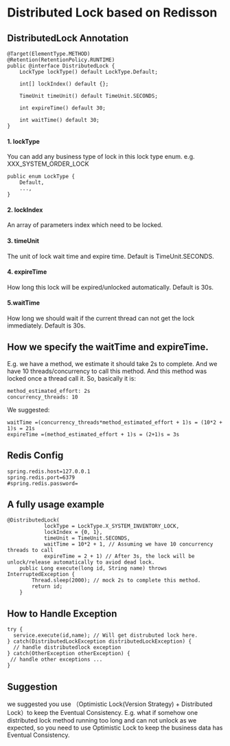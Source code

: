 # Distributed Lock based on Redisson

## DistributedLock Annotation
```
@Target(ElementType.METHOD)
@Retention(RetentionPolicy.RUNTIME)
public @interface DistributedLock {
    LockType lockType() default LockType.Default;

    int[] lockIndex() default {};

    TimeUnit timeUnit() default TimeUnit.SECONDS;

    int expireTime() default 30;

    int waitTime() default 30;
}
```

#### 1. lockType
You can add any business type of lock in this lock type enum. e.g. XXX_SYSTEM_ORDER_LOCK
```aidl
public enum LockType {
    Default,
    ...,
}
```

#### 2. lockIndex
An array of parameters index which need to be locked.

#### 3. timeUnit
The unit of lock wait time and expire time. Default is TimeUnit.SECONDS.

#### 4. expireTime
How long this lock will be expired/unlocked automatically. Default is 30s.

#### 5.waitTime
How long we should wait if the current thread can not get the lock immediately. Default is 30s.


## How we specify the waitTime and expireTime.

E.g. we have a method, we estimate it should take 2s to complete. 
And we have 10 threads/concurrency to call this method. And this method was locked once a thread call it.
So, basically it is:

```
method_estimated_effort: 2s
concurrency_threads: 10
```
We suggested:
```
waitTime =(concurrency_threads*method_estimated_effort + 1)s = (10*2 + 1)s = 21s
expireTime =(method_estimated_effort + 1)s = (2+1)s = 3s
```

## Redis Config
```aidl
spring.redis.host=127.0.0.1
spring.redis.port=6379
#spring.redis.password=
```

## A fully usage example
```aidl
@DistributedLock(
            lockType = LockType.X_SYSTEM_INVENTORY_LOCK,
            lockIndex = {0, 1},
            timeUnit = TimeUnit.SECONDS,
            waitTime = 10*2 + 1, // Assuming we have 10 concurrency threads to call 
            expireTime = 2 + 1) // After 3s, the lock will be unlock/release automatically to aviod dead lock.
    public Long execute(long id, String name) throws InterruptedException {
        Thread.sleep(2000); // mock 2s to complete this method.
        return id;
    }
```

## How to Handle Exception
```aidl
try {
  service.execute(id,name); // Will get distrubuted lock here.
} catch(DistributedLockException distributedLockException) {
  // handle distributedlock exception
} catch(OtherException otherException) {
 // handle other exceptions ...
}
```

## Suggestion
we suggested you use （Optimistic Lock(Version Strategy) + Distributed Lock）to keep the Eventual Consistency.
E.g. what if somehow one distributed lock method running too long and can not unlock as we expected, so
you need to use Optimistic Lock to keep the business data has Eventual Consistency.
